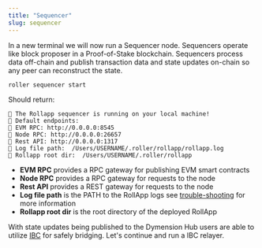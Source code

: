 ```yaml
---
title: "Sequencer"
slug: sequencer
---
```


In a new terminal we will now run a Sequencer node. Sequencers operate like block proposer in a Proof-of-Stake blockchain. Sequencers process data off-chain and publish transaction data and state updates on-chain so any peer can reconstruct the state.

```
roller sequencer start
```

Should return:

```
💈 The Rollapp sequencer is running on your local machine!
💈 Default endpoints:
💈 EVM RPC: http://0.0.0.0:8545
💈 Node RPC: http://0.0.0.0:26657
💈 Rest API: http://0.0.0.0:1317
💈 Log file path:  /Users/USERNAME/.roller/rollapp/rollapp.log
💈 Rollapp root dir:  /Users/USERNAME/.roller/rollapp
```

-   **EVM RPC** provides a RPC gateway for publishing EVM smart contracts
-   **Node RPC** provides a RPC gateway for requests to the node
-   **Rest API** provides a REST gateway for requests to the node
-   **Log file path** is the PATH to the RollApp logs see [trouble-shooting](/docs/build/troubleshooting/log-files.md) for more information
-   **Rollapp root dir** is the root directory of the deployed RollApp

With state updates being published to the Dymension Hub users are able to utilize [IBC](https://tutorials.cosmos.network/academy/3-ibc/1-what-is-ibc.html) for safely bridging. Let's continue and run a IBC relayer.
